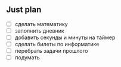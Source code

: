 ## Just plan
- [ ] сделать математику
- [ ] заполнить дневник
- [ ] добавить секунды и минуты на таймер
- [ ] сделать билеты по информатике
- [ ] перебрать задачи прошлого
- [ ] подумать
